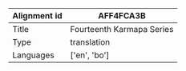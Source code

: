 |Alignment id | AFF4FCA3B
| --- | --- 
|Title | Fourteenth Karmapa Series 
|Type | translation
|Languages | ['en', 'bo']